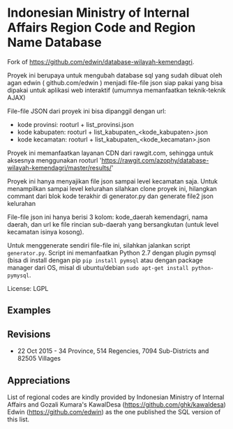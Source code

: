 Indonesian Ministry of Internal Affairs Region Code and Region Name Database
===================
Fork of https://github.com/edwin/database-wilayah-kemendagri.

Proyek ini berupaya untuk mengubah database sql yang sudah dibuat oleh agan edwin ( github.com/edwin ) menjadi file-file json siap pakai yang bisa dipakai untuk aplikasi web interaktif (umumnya memanfaatkan teknik-teknik AJAX)

File-file JSON dari proyek ini bisa dipanggil dengan url:
- kode provinsi: rooturl + list_provinsi.json
- kode kabupaten: rooturl + list_kabupaten_<kode_kabupaten>.json
- kode kecamatan: rooturl + list_kabupaten_<kode_kecamatan>.json

Proyek ini memanfaatkan layanan CDN dari rawgit.com, sehingga untuk aksesnya menggunakan rooturl 'https://rawgit.com/azophy/database-wilayah-kemendagri/master/results/'

Proyek ini hanya menyajikan file json sampai level kecamatan saja. Untuk menampilkan sampai level kelurahan silahkan clone proyek ini, hilangkan commant dari blok kode terakhir di generator.py dan generate file2 json kelurahan

File-file json ini hanya berisi 3 kolom: kode_daerah kemendagri, nama daerah, dan url ke file rincian sub-daerah yang bersangkutan (untuk level kecamatan isinya kosong).

Untuk menggenerate sendiri file-file ini, silahkan jalankan script `generator.py`. Script ini memanfaatkan Python 2.7 dengan plugin pymsql (bisa di install dengan pip `pip install pymsql` atau dengan package manager dari OS, misal di ubuntu/debian `sudo apt-get install python-pymysql`.

License: LGPL

Examples
----------

Revisions
-------------------
* 22 Oct 2015 - 34 Province, 514 Regencies, 7094 Sub-Districts and 82505 Villages

Appreciations
--------------------
List of regional codes are kindly provided by Indonesian Ministry of Internal Affairs and Gozali Kumara's KawalDesa (https://github.com/ghk/kawaldesa)
Edwin (https://github.com/edwin) as the one published the SQL version of this list.
